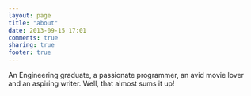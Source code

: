 ```yaml
---
layout: page
title: "about"
date: 2013-09-15 17:01
comments: true
sharing: true
footer: true
---
```


An Engineering graduate, a passionate programmer, an avid movie lover and an aspiring writer. Well, that almost sums it up!

